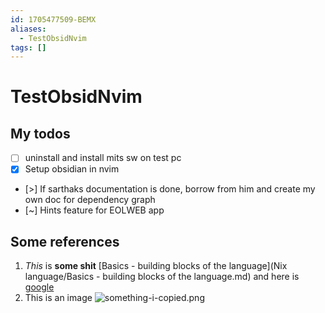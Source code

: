 ```yaml
---
id: 1705477509-BEMX
aliases:
  - TestObsidNvim
tags: []
---
```


# TestObsidNvim

## My todos

- [ ] uninstall and install mits sw on test pc 
- [x] Setup obsidian in nvim
- [>] If sarthaks documentation is done, borrow from him and create my own doc for dependency graph
- [~] Hints feature for EOLWEB app

## Some references
1. *This* is **some shit** [Basics - building blocks of the language](Nix language/Basics - building blocks of the language.md) and here is [google](https://google.com)
2. This is an image  ![something-i-copied.png](assets/imgs/something-i-copied.png)

